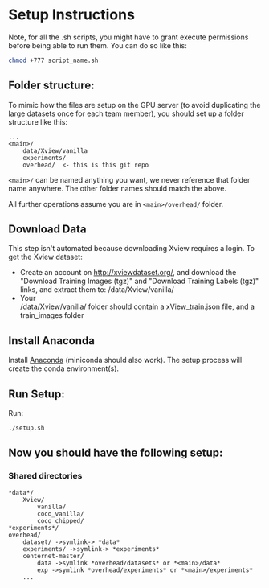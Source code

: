 # Setup Instructions

Note, for all the .sh scripts, you might have to grant execute permissions before being able to run them. You can do so like this: 

```bash
chmod +777 script_name.sh
```

## Folder structure:
To mimic how the files are setup on the GPU server (to avoid duplicating the large datasets once for each team member), you should set up a folder structure like this:
```
...
<main>/
    data/Xview/vanilla
    experiments/
    overhead/  <- this is this git repo
```
`<main>/` can be named anything you want, we never reference that folder name anywhere. The other folder names should match the above. 

All further operations assume you are in `<main>/overhead/` folder.

## Download Data
This step isn't automated because downloading Xview requires a login. To get the Xview dataset:

- Create an account on http://xviewdataset.org/, and download the "Download Training Images (tgz)" and "Download Training Labels (tgz)" links, and extract them to: <h4dmain>/data/Xview/vanilla/
- Your <main>/data/Xview/vanilla/ folder should contain a xView_train.json file, and a train_images folder

## Install Anaconda

Install [Anaconda](https://www.anaconda.com/distribution/) (miniconda should also work). The setup process will create the conda environment(s). 


## Run Setup:

Run: 

```bash
./setup.sh
```

## Now you should have the following setup:

### Shared directories

```
*data*/
	Xview/
		vanilla/
		coco_vanilla/
		coco_chipped/
*experiments*/
overhead/
	dataset/ ->symlink-> *data*
	experiments/ ->symlink-> *experiments*
	centernet-master/
		data ->symlink *overhead/datasets* or *<main>/data*
		exp ->symlink *overhead/experiments* or *<main>/experiments*
	...
```

